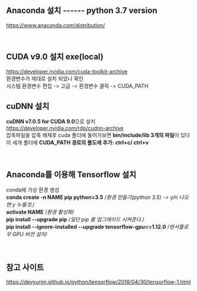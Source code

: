 ## Anaconda 설치 ------ python 3.7 version 

https://www.anaconda.com/distribution/

<br/>

## CUDA v9.0 설치 exe(local)

https://developer.nvidia.com/cuda-toolkit-archive
<br/>환경변수가 제대로 설치 되었나 확인
<br/>시스템 환경변수 편집 -> 고급 -> 환경변수 클릭 -> CUDA_PATH
<br/>


## cuDNN 설치

**cuDNN v7.0.5 for CUDA 9.0**으로 설치
<br/>https://developer.nvidia.com/rdp/cudnn-archive
<br/>압축파일을 압축 해제후 cuda 폴더에 들어가보면 **bin/include/lib 3개의 파일**이 있다
<br/>이 세개 폴더에 **CUDA_PATH 경로의 폴도에 추가: ctrl+c/ ctrl+v**

<br/>

## Anaconda를 이용해 Tensorflow 설치

conda에 가상 환경 생성
<br/>**conda create -n NAME pip python=3.5** /*환경 만들기(python 3.5) -> y/n 나오면 y 누를것.*/
<br/>**activate NAME** /*환경 활성화*/
<br/>**pip install --upgrade pip** /*일단 pip 를 업그레이드 시켜준다.*/
<br/>**pip install --ignore-installed --upgrade tensorflow-gpu==1.12.0** /*텐서플로우 GPU 버전 설치*/
<br/><br/><br/>


## 참고 사이트

https://devyurim.github.io/python/tensorflow/2018/04/30/tensorflow-1.html
